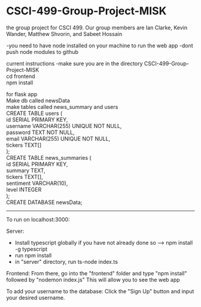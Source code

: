 # CSCI-499-Group-Project-MISK
the group project for CSCI 499. Our group members are Ian Clarke, Kevin Wander, Matthew Shvorin, and Sabeet Hossain

-you need to have node installed on your machine to run the web app
-dont push node modules to github


current instructions
-make sure you are in the directory CSCI-499-Group-Project-MISK <br />
cd frontend <br />
npm install <br />


for flask app <br/>
Make db called newsData <br/>
make tables called news_summary and users <br/>
CREATE TABLE users ( <br/>
    id SERIAL PRIMARY KEY, <br/>
    username VARCHAR(255) UNIQUE NOT NULL, <br/>
    password TEXT NOT NULL, <br/>
    email VARCHAR(255) UNIQUE NOT NULL, <br/>
    tickers TEXT[] <br/>
    ); <br/>
    CREATE TABLE news_summaries ( <br/>
    id SERIAL PRIMARY KEY, <br/>
     summary TEXT, <br/>
     tickers TEXT[], <br/>
     sentiment VARCHAR(10), <br/>
      level INTEGER <br/>
    ); <br/>
     CREATE DATABASE newsData; <br/>



--------------------------------------------------------------------------------------------------------------------------------------------------------------------------------------------

To run on localhost:3000:

Server:
- Install typescript globally if you have not already done so --> npm install -g typescript
- run npm install
- in "server" directory, run ts-node index.ts

Frontend:
From there, go into the "frontend" folder and type "npm install" followed by "nodemon index.js"
This will allow you to see the web app

To add your username to the database:
Click the "Sign Up" button and input your desired username.
